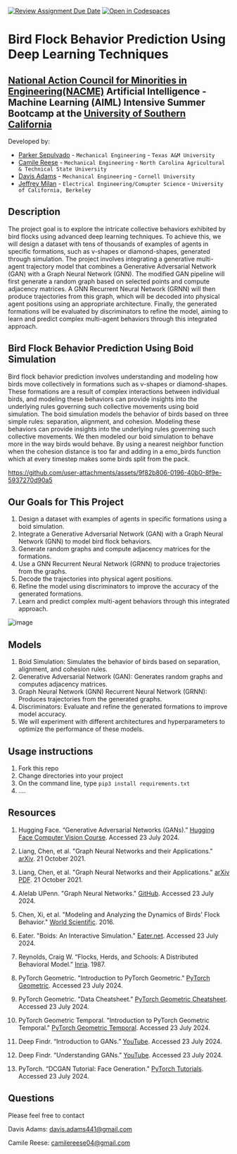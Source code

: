 [![Review Assignment Due Date](https://classroom.github.com/assets/deadline-readme-button-22041afd0340ce965d47ae6ef1cefeee28c7c493a6346c4f15d667ab976d596c.svg)](https://classroom.github.com/a/ol4GAg0d)
[![Open in Codespaces](https://classroom.github.com/assets/launch-codespace-2972f46106e565e64193e422d61a12cf1da4916b45550586e14ef0a7c637dd04.svg)](https://classroom.github.com/open-in-codespaces?assignment_repo_id=15423632)
<!--
Name of your teams' final project
-->
# Bird Flock Behavior Prediction Using Deep Learning Techniques
## [National Action Council for Minorities in Engineering(NACME)](https://www.nacme.org) Artificial Intelligence - Machine Learning (AIML) Intensive Summer Bootcamp at the [University of Southern California](https://viterbischool.usc.edu)

<!--
List all of the members who developed the project and
link to each members respective GitHub profile
-->
Developed by: 
- [Parker Sepulvado](https://github.com/Parkersep) - `Mechanical Engineering` - `Texas A&M University`
- [Camile Reese](https://github.com/creese04) - `Mechanical Engineering` - `North Carolina Agricultural & Technical State University` 
- [Davis Adams](https://github.com/davissadams) - `Mechanical Engineering` - `Cornell University` 
- [Jeffrey Milan](https://github.com/jmillan736) - `Electrical Engineering/Comupter Science` - `University of California, Berkeley`

## Description
The project goal is to explore the intricate collective behaviors exhibited by bird flocks using advanced deep learning techniques. To achieve this, we will design a dataset with tens of thousands of examples of agents in specific formations, such as v-shapes or diamond-shapes, generated through simulation. The project involves integrating a generative multi-agent trajectory model that combines a Generative Adversarial Network (GAN) with a Graph Neural Network (GNN). The modified GAN pipeline will first generate a random graph based on selected points and compute adjacency matrices. A GNN Recurrent Neural Network (GRNN) will then produce trajectories from this graph, which will be decoded into physical agent positions using an appropriate architecture. Finally, the generated formations will be evaluated by discriminators to refine the model, aiming to learn and predict complex multi-agent behaviors through this integrated approach.

<!-- Give a short description on what your project accomplishes and what tools is uses. In addition, you can drop screenshots directly into your README file to add them to your README. Take these from your presentations.
-->
## Bird Flock Behavior Prediction Using Boid Simulation
Bird flock behavior prediction involves understanding and modeling how birds move collectively in formations such as v-shapes or diamond-shapes. These formations are a result of complex interactions between individual birds, and modeling these behaviors can provide insights into the underlying rules governing such collective movements using boid simulation. The boid simulation models the behavior of birds based on three simple rules: separation, alignment, and cohesion. Modeling these behaviors can provide insights into the underlying rules governing such collective movements. We then modeled our boid simulation to behave more in the way birds would behave. By using a nearest neighbor function when the cohesion distance is too far and adding in a emo_birds function which at every timestep makes some birds split from the pack.

https://github.com/user-attachments/assets/9f82b806-0196-40b0-8f9e-5937270d90a5

<!-- <img width="720" alt="Screenshot 2024-07-23 at 10 53 10 AM" src="https://github.com/user-attachments/assets/f46f280b-a5d9-4ffa-b541-440f3c6a4982"> -->

## Our Goals for This Project
1. Design a dataset with examples of agents in specific formations using a boid simulation.
1. Integrate a Generative Adversarial Network (GAN) with a Graph Neural Network (GNN) to model bird flock behaviors.
1. Generate random graphs and compute adjacency matrices for the formations.
1. Use a GNN Recurrent Neural Network (GRNN) to produce trajectories from the graphs.
1. Decode the trajectories into physical agent positions.
1. Refine the model using discriminators to improve the accuracy of the generated formations.
1. Learn and predict complex multi-agent behaviors through this integrated approach.

![image](https://github.com/user-attachments/assets/53ec5724-be9f-48ed-9acc-2051bfffb4ef)


## Models
1. Boid Simulation: Simulates the behavior of birds based on separation, alignment, and cohesion rules.
1. Generative Adversarial Network (GAN): Generates random graphs and computes adjacency matrices.
1. Graph Neural Network (GNN) Recurrent Neural Network (GRNN): Produces trajectories from the generated graphs.
1. Discriminators: Evaluate and refine the generated formations to improve model accuracy.
1. We will experiment with different architectures and hyperparameters to optimize the performance of these models.




## Usage instructions
<!--
Give details on how to install fork and install your project. You can get all of the python dependencies for your project by typing `pip3 freeze requirements.txt` on the system that runs your project. Add the generated `requirements.txt` to this repo.
-->
1. Fork this repo
2. Change directories into your project
3. On the command line, type `pip3 install requirements.txt`
4. ....

## Resources
1. Hugging Face. “Generative Adversarial Networks (GANs).” [Hugging Face Computer Vision Course](https://huggingface.co/learn/computer-vision-course/en/unit5/generative-models/gans). Accessed 23 July 2024.
   
1. Liang, Chen, et al. "Graph Neural Networks and their Applications." [arXiv](https://arxiv.org/abs/2110.11401). 21 October 2021.

1. Liang, Chen, et al. "Graph Neural Networks and their Applications." [arXiv PDF](https://arxiv.org/pdf/2110.11401). 21 October 2021.

1. Alelab UPenn. "Graph Neural Networks." [GitHub](https://github.com/alelab-upenn/graph-neural-networks). Accessed 23 July 2024.

1. Chen, Xi, et al. "Modeling and Analyzing the Dynamics of Birds' Flock Behavior." [World Scientific](https://www.worldscientific.com/doi/epdf/10.1142/S0217979216500028). 2016.

1. Eater. "Boids: An Interactive Simulation." [Eater.net](https://eater.net/boids). Accessed 23 July 2024.

1. Reynolds, Craig W. “Flocks, Herds, and Schools: A Distributed Behavioral Model.” [Inria](https://team.inria.fr/imagine/files/2014/10/flocks-hers-and-schools.pdf). 1987.

1. PyTorch Geometric. "Introduction to PyTorch Geometric." [PyTorch Geometric](https://pytorch-geometric.readthedocs.io/en/latest/get_started/introduction.html). Accessed 23 July 2024.

1. PyTorch Geometric. "Data Cheatsheet." [PyTorch Geometric Cheatsheet](https://pytorch-geometric.readthedocs.io/en/latest/cheatsheet/data_cheatsheet.html). Accessed 23 July 2024.

1. PyTorch Geometric Temporal. "Introduction to PyTorch Geometric Temporal." [PyTorch Geometric Temporal](https://pytorch-geometric-temporal.readthedocs.io/en/latest/index.html). Accessed 23 July 2024.

1. Deep Findr. “Introduction to GANs.” [YouTube](https://www.youtube.com/watch?v=WEWq93tioC4&list=PLV8yxwGOxvvoNkzPfCx2i8an--Tkt7O8Z&index=18&ab_channel=DeepFindr). Accessed 23 July 2024.

1. Deep Findr. “Understanding GANs.” [YouTube](https://www.youtube.com/watch?v=Rws9mf1aWUs&ab_channel=DeepFindr). Accessed 23 July 2024.

1. PyTorch. “DCGAN Tutorial: Face Generation.” [PyTorch Tutorials](https://pytorch.org/tutorials/beginner/dcgan_faces_tutorial.html). Accessed 23 July 2024.


## Questions
Please feel free to contact

Davis Adams: davis.adams441@gmail.com

Camile Reese: camilereese04@gmail.com
